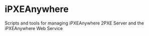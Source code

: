 # iPXEAnywhere

Scripts and tools for managing iPXEAnywhere 2PXE Server and the iPXEAnywhere Web Service
